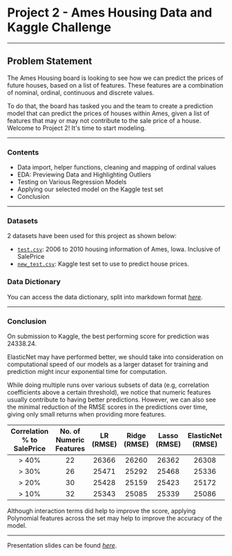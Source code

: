 # Project 2 - Ames Housing Data and Kaggle Challenge

---

## Problem Statement
The Ames Housing board is looking to see how we can predict the prices of future houses, based on a list of features. These features are a combination of nominal, ordinal, continuous and discrete values.

To do that, the board has tasked you and the team to create a prediction model that can predict the prices of houses within Ames, given a list of features that may or may not contribute to the sale price of a house.
Welcome to Project 2! It's time to start modeling.

---

### Contents
* Data import, helper functions, cleaning and mapping of ordinal values
* EDA: Previewing Data and Highlighting Outliers
* Testing on Various Regression Models
* Applying our selected model on the Kaggle test set
* Conclusion

---

### Datasets
2 datasets have been used for this project as shown below:

* [`test.csv`](./datasets/train.csv): 2006 to 2010 housing information of Ames, Iowa. Inclusive of SalePrice
* [`new_test.csv`](./datasets/new_test.csv): Kaggle test set to use to predict house prices.

### Data Dictionary
You can access the data dictionary, split into markdown format [*here*](https://github.com/kkhalis/GA-Projects/blob/master/project_2/DataDictionary.md).

---

### Conclusion
On submission to Kaggle, the best performing score for prediction was 24338.24.

ElasticNet may have performed better, we should take into consideration on computational speed of our models as a larger dataset for training and prediction might incur exponential time for computation.

While doing multiple runs over various subsets of data (e.g, correlation coefficients above a certain threshold), we notice that numeric features usually contribute to having better predictions. However, we can also see the minimal reduction of the RMSE scores in the predictions over time, giving only small returns when providing more features.

|Correlation % to <br> SalePrice | No. of Numeric<br> Features | LR (RMSE) | Ridge (RMSE) | Lasso (RMSE) | ElasticNet (RMSE) |
|:-:|:-:|:-:|:-:|:-:|:-:|
| > 40%|22|26366|26260|26362|26308|
| > 30%|26|25471|25292|25468|25336|
| > 20%|30|25428|25159|25423|25172|
| > 10%|32|25343|25085|25339|25086|

Although interaction terms did help to improve the score, applying Polynomial features across the set may help to improve the accuracy of the model.

---

Presentation slides can be found [*here*](https://docs.google.com/presentation/d/1W-U_6W32IP5Oh4XHre0GjcRVlr4jo0FOwydsHqSQ7rc/edit?usp=sharing).